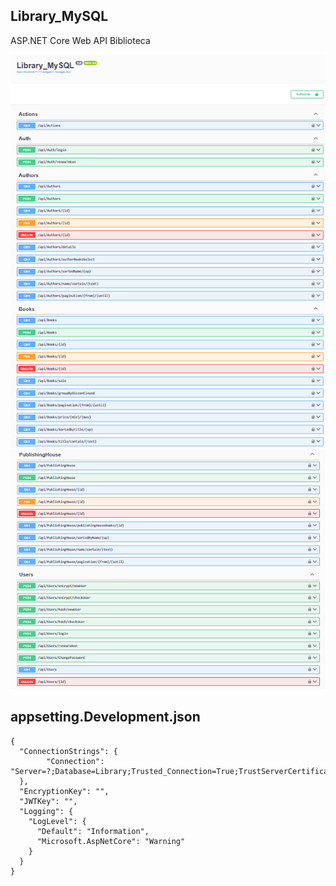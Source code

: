 ## Library_MySQL
ASP.NET Core Web API Biblioteca

![Library](img/1.png)
![Library](img/2.png)





## appsetting.Development.json
``` 
{
  "ConnectionStrings": {
        "Connection": "Server=?;Database=Library;Trusted_Connection=True;TrustServerCertificate=True;MultipleActiveResultSets=True",
  },
  "EncryptionKey": "",
  "JWTKey": "",
  "Logging": {
    "LogLevel": {
      "Default": "Information",
      "Microsoft.AspNetCore": "Warning"
    }
  }
}
``` 
